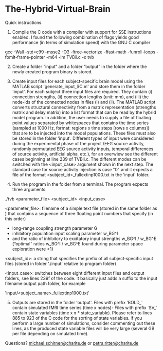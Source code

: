 # The-Hybrid-Virtual-Brain
Quick instructions

1. Compile the C code with a compiler with support for SSE instructions enabled. I found the following combination of flags yields good performance (in terms of simulation speed) with the GNU C compiler

gcc  -Wall -std=c99 -msse2 -O3 -ftree-vectorize -ffast-math -funroll-loops -fomit-frame-pointer -m64 -lm TVBii.c -o tvb


2. Create a folder “input” and a folder “output” in the folder where the newly created program binary is stored.


3. Create input files for each subject-specific brain model using the MATLAB script 'generate_input_SC.m' and store them in the folder 'input'. For each subject three input files are required. They contain (i) connection strengths, (ii) connection lengths (unit: mm), and (iii) the node-ids of the connected nodes in files (i) and (ii). The MATLAB script converts structural connectivity from a matrix representation (strengths matrix and delay matrix) into a list format that can be read by the hybrid model program. In addition, the user needs to supply a file of floating point values separated by whitespaces that contains the time series (sampled at 1000 Hz, format: regions x time steps [rows x columns]) that are to be injected into the model populations. These files must also be stored in the folder 'input'. Different types of input were considered during the experimental phase of the project (EEG source activity, randomly permutated EEG source activity inputs, temporal differences of source activity, artificial alpha, etc.), for an overwiew see the different cases beginning at line 239 of TVBii.c. The different modes can be switched with the <input_case> argument shown in the next step. The standard case for source activity injection is case "0" and it expects a file of the format <subject\_id>\_fullextinp1000.txt in the 'input' folder.


4. Run the program in the folder from a terminal. The program expects three arguments:

./tvb <parameter_file> <subject_id> <input_case>

<parameter_file>: filename of a simple text file (stored in the same folder as <program>) that contains a sequence of three floating point numbers that specify (in this order)
* long-range coupling strength parameter G
* inhibitory population input scaling parameter w_BG^I
* and the ratio of inhibitory to excitatory input strengths w_BG^I / w_BG^E  (“optimal” ratios w_BG^I / w_BG^E found during parameter space exploration were >1)

<subject_id>: a string that specifies the prefix of all subject-specific input files (stored in folder ‘./input’ relative to program folder)

<input_case>: switches between eight different input files and output folders, see lines 239f of the code. It basically just adds a suffix to the input filename output path folder, for example

'input/<subject_name>_fullextinp1000.txt'


5. Outputs are stored in the folder 'output'. Files with prefix 'BOLD_' contain simulated fMRI time series (time x nodes)- Files with prefix 'SV_' contain state variables (time x n * state_variable). Please refer to lines 885 to 923 of the C code for the sorting of state variables. If you perform a large number of simulations, consider commenting out these lines, as the produced state variable files will be very large (several GB per file depending on simulated time).


Questions? michael.schirner@charite.de or petra.ritter@charite.de
